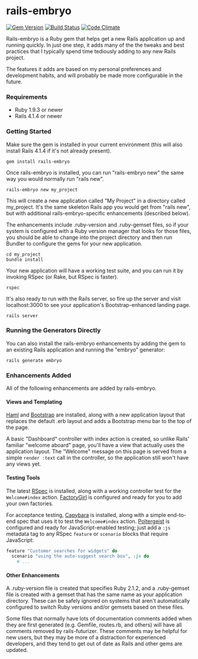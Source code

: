# rails-embryo
[![Gem Version](https://badge.fury.io/rb/rails-embryo.png)](http://badge.fury.io/rb/rails-embryo)
[![Build Status](https://travis-ci.org/brianauton/rails-embryo.png?branch=master)](https://travis-ci.org/brianauton/rails-embryo)
[![Code Climate](https://codeclimate.com/github/brianauton/rails-embryo.png)](https://codeclimate.com/github/brianauton/rails-embryo)

Rails-embryo is a Ruby gem that helps get a new Rails application up and
running quickly. In just one step, it adds many of the the tweaks and
best practices that I typically spend time tediously adding to any new
Rails project.

The features it adds are based on my personal
preferences and development habits, and will probably be made more
configurable in the future.

### Requirements

* Ruby 1.9.3 or newer
* Rails 4.1.4 or newer

### Getting Started

Make sure the gem is installed in your current environment (this will
also install Rails 4.1.4 if it's not already present).

    gem install rails-embryo

Once rails-embryo is installed, you can run "rails-embryo new" the
same way you would normally run "rails new".

    rails-embryo new my_project

This will create a new application called "My Project" in a directory
called my_project. It's the same skeleton Rails app you would get from
"rails new", but with additional rails-embryo-specific enhancements
(described below).

The enhancements include .ruby-version and .ruby-gemset files, so if
your system is configured with a Ruby version manager that looks for
those files, you should be able to change into the project directory
and then run Bundler to configure the gems for your new application.

    cd my_project
    bundle install

Your new application will have a working test suite, and you can run
it by invoking RSpec (or Rake, but RSpec is faster).

    rspec

It's also ready to run with the Rails server, so fire up the server
and visit localhost:3000 to see your application's
Bootstrap-enhanced landing page.

    rails server

### Running the Generators Directly

You can also install the rails-embryo enhancements by adding the gem
to an existing Rails application and running the "embryo" generator:

    rails generate embryo

### Enhancements Added

All of the following enhancements are added by rails-embryo.

#### Views and Templating

[Haml](http://haml.info/) and [Bootstrap](http://getbootstrap.com/)
are installed, along with a new application layout that replaces the
default .erb layout and adds a Bootstrap menu bar to the top of the
page.

A basic "Dashboard" controller with index action is created, so unlike
Rails' familiar "welcome aboard" page, you'll have a view that
actually uses the application layout. The "Welcome" message on this
page is served from a simple `render :text` call in the controller, so
the application still won't have any views yet.

#### Testing Tools

The latest
[RSpec](http://myronmars.to/n/dev-blog/2014/05/notable-changes-in-rspec-3)
is installed, along with a working controller test for the
`Welcome#index`
action. [FactoryGirl](https://github.com/thoughtbot/factory_girl) is
configured and ready for you to add your own factories.

For acceptance testing,
[Capybara](https://github.com/jnicklas/capybara) is installed, along
with a simple end-to-end spec that uses it to test the `Welcome#index`
action. [Poltergeist](https://github.com/teampoltergeist/poltergeist)
is configured and ready for JavaScript-enabled testing; just add a `:js`
metadata tag to any RSpec `feature` or `scenario` blocks that require
JavaScript:

```ruby
feature "Customer searches for widgets" do
  scenario "using the auto-suggest search box", :js do
    # ...
```

#### Other Enhancements

A .ruby-version file is created that specifies Ruby 2.1.2, and a
.ruby-gemset file is created with a gemset that has the same name as
your application directory. These can be safely ignored on systems
that aren't automatically configured to switch Ruby versions and/or
gemsets based on these files.

Some files that normally have lots of documentation comments added
when they are first generated (e.g. Gemfile, routes.rb, and others)
will have all comments removed by rails-futurizer. These comments may
be helpful for new users, but they may be more of a distraction for
experienced developers, and they tend to get out of date as Rails and
other gems are updated.

